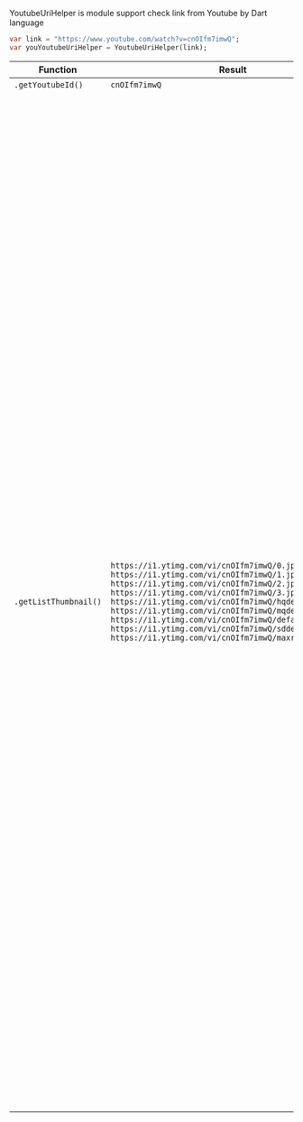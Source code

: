 YoutubeUriHelper is module support check link from Youtube by Dart language 

```dart
var link = "https://www.youtube.com/watch?v=cnOIfm7imwQ";
var youYoutubeUriHelper = YoutubeUriHelper(link);
```

| Function      | Result      |  Note      |
| ------------- |-------------| -------------| 
| `.getYoutubeId()` |`cnOIfm7imwQ`| youtube id | 
| `.getListThumbnail()` |`https://i1.ytimg.com/vi/cnOIfm7imwQ/0.jpg, https://i1.ytimg.com/vi/cnOIfm7imwQ/1.jpg, https://i1.ytimg.com/vi/cnOIfm7imwQ/2.jpg, https://i1.ytimg.com/vi/cnOIfm7imwQ/3.jpg, https://i1.ytimg.com/vi/cnOIfm7imwQ/hqdefault.jpg, https://i1.ytimg.com/vi/cnOIfm7imwQ/mqdefault.jpg, https://i1.ytimg.com/vi/cnOIfm7imwQ/default.jpg, https://i1.ytimg.com/vi/cnOIfm7imwQ/sddefault.jpg, https://i1.ytimg.com/vi/cnOIfm7imwQ/maxresdefault.jpg`| <img src="https://i1.ytimg.com/vi/cnOIfm7imwQ/0.jpg" width = 200></br><img src="https://i1.ytimg.com/vi/cnOIfm7imwQ/1.jpg" width = 200></br><img src="https://i1.ytimg.com/vi/cnOIfm7imwQ/2.jpg" width = 200></br><img src="https://i1.ytimg.com/vi/cnOIfm7imwQ/3.jpg" width = 200></br><img src="https://i1.ytimg.com/vi/cnOIfm7imwQ/hqdefault.jpg" width = 200></br><img src="https://i1.ytimg.com/vi/cnOIfm7imwQ/mqdefault.jpg" width = 200></br><img src="https://i1.ytimg.com/vi/cnOIfm7imwQ/default.jpg" width = 200></br><img src="https://i1.ytimg.com/vi/cnOIfm7imwQ/sddefault.jpg" width = 200></br><img src="https://i1.ytimg.com/vi/cnOIfm7imwQ/maxresdefault.jpg" width = 200>| 

